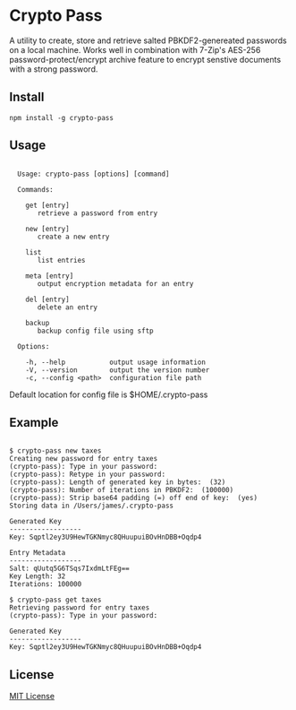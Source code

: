 # Crypto Pass

A utility to create, store and retrieve salted PBKDF2-genereated passwords on a local machine.  Works well in combination with 7-Zip's AES-256 password-protect/encrypt archive feature to encrypt senstive documents with a strong password.

## Install

```shell
npm install -g crypto-pass
```

## Usage
```shell

  Usage: crypto-pass [options] [command]

  Commands:

    get [entry]
       retrieve a password from entry

    new [entry]
       create a new entry

    list
       list entries

    meta [entry]
       output encryption metadata for an entry

    del [entry]
       delete an entry

    backup
       backup config file using sftp

  Options:

    -h, --help           output usage information
    -V, --version        output the version number
    -c, --config <path>  configuration file path

```

Default location for config file is $HOME/.crypto-pass

## Example

```shell

$ crypto-pass new taxes
Creating new password for entry taxes
(crypto-pass): Type in your password:
(crypto-pass): Retype in your password:
(crypto-pass): Length of generated key in bytes:  (32)
(crypto-pass): Number of iterations in PBKDF2:  (100000)
(crypto-pass): Strip base64 padding (=) off end of key:  (yes)
Storing data in /Users/james/.crypto-pass

Generated Key
------------------
Key: Sqptl2ey3U9HewTGKNmyc8QHuupuiBOvHnDBB+Oqdp4

Entry Metadata
------------------
Salt: qUutq5G6TSqs7IxdmLtFEg==
Key Length: 32
Iterations: 100000

$ crypto-pass get taxes
Retrieving password for entry taxes
(crypto-pass): Type in your password:

Generated Key
------------------
Key: Sqptl2ey3U9HewTGKNmyc8QHuupuiBOvHnDBB+Oqdp4

```

## License

[MIT License](http://en.wikipedia.org/wiki/MIT_License)